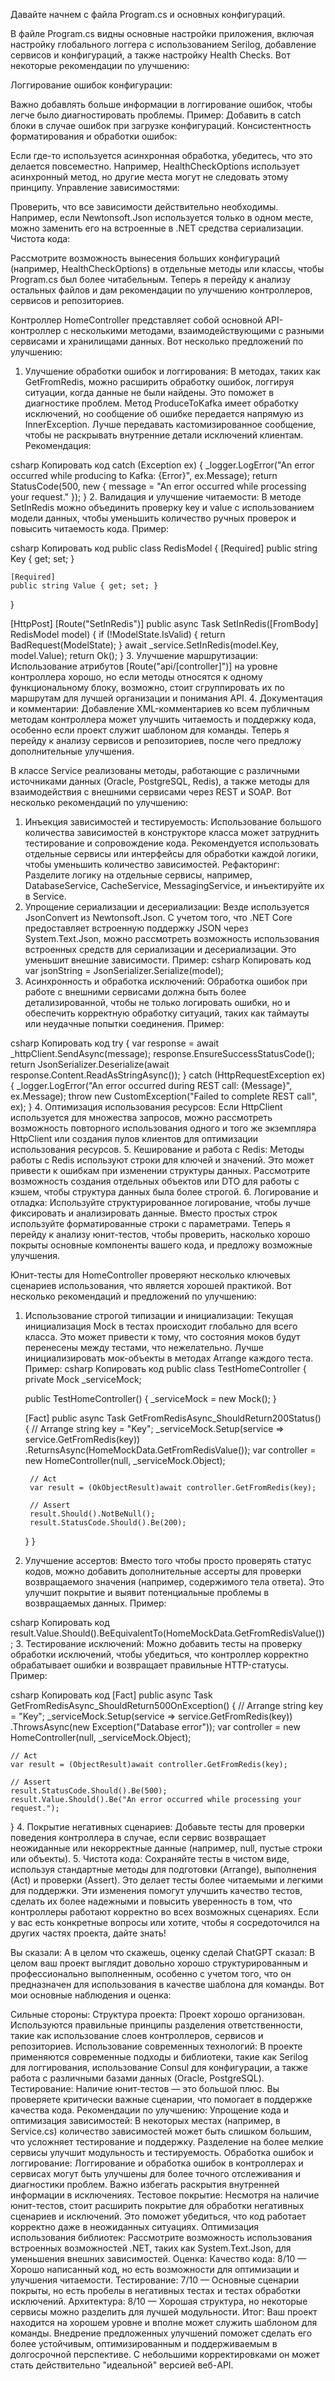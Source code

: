Давайте начнем с файла Program.cs и основных конфигураций. ​​

В файле Program.cs видны основные настройки приложения, включая настройку глобального логгера с использованием Serilog, добавление сервисов и конфигураций, а также настройку Health Checks. Вот некоторые рекомендации по улучшению:

Логгирование ошибок конфигурации:

Важно добавлять больше информации в логгирование ошибок, чтобы легче было диагностировать проблемы.
Пример: Добавить в catch блоки в случае ошибок при загрузке конфигураций.
Консистентность форматирования и обработки ошибок:

Если где-то используется асинхронная обработка, убедитесь, что это делается повсеместно. Например, HealthCheckOptions использует асинхронный метод, но другие места могут не следовать этому принципу.
Управление зависимостями:

Проверить, что все зависимости действительно необходимы. Например, если Newtonsoft.Json используется только в одном месте, можно заменить его на встроенные в .NET средства сериализации.
Чистота кода:

Рассмотрите возможность вынесения больших конфигураций (например, HealthCheckOptions) в отдельные методы или классы, чтобы Program.cs был более читабельным.
Теперь я перейду к анализу остальных файлов и дам рекомендации по улучшению контроллеров, сервисов и репозиториев. ​​

Контроллер HomeController представляет собой основной API-контроллер с несколькими методами, взаимодействующими с разными сервисами и хранилищами данных. Вот несколько предложений по улучшению:

1. Улучшение обработки ошибок и логгирования:
В методах, таких как GetFromRedis, можно расширить обработку ошибок, логгируя ситуации, когда данные не были найдены. Это поможет в диагностике проблем.
Метод ProduceToKafka имеет обработку исключений, но сообщение об ошибке передается напрямую из InnerException. Лучше передавать кастомизированное сообщение, чтобы не раскрывать внутренние детали исключений клиентам.
Рекомендация:

csharp
Копировать код
catch (Exception ex)
{
    _logger.LogError("An error occurred while producing to Kafka: {Error}", ex.Message);
    return StatusCode(500, new { message = "An error occurred while processing your request." });
}
2. Валидация и улучшение читаемости:
В методе SetInRedis можно объединить проверку key и value с использованием модели данных, чтобы уменьшить количество ручных проверок и повысить читаемость кода.
Пример:

csharp
Копировать код
public class RedisModel
{
    [Required]
    public string Key { get; set; }
    
    [Required]
    public string Value { get; set; }
}

[HttpPost]
[Route("SetInRedis")]
public async Task<ActionResult> SetInRedis([FromBody] RedisModel model)
{
    if (!ModelState.IsValid)
    {
        return BadRequest(ModelState);
    }
    await _service.SetInRedis(model.Key, model.Value);
    return Ok();
}
3. Улучшение маршрутизации:
Использование атрибутов [Route("api/[controller]")] на уровне контроллера хорошо, но если методы относятся к одному функциональному блоку, возможно, стоит сгруппировать их по маршрутам для лучшей организации и понимания API.
4. Документация и комментарии:
Добавление XML-комментариев ко всем публичным методам контроллера может улучшить читаемость и поддержку кода, особенно если проект служит шаблоном для команды.
Теперь я перейду к анализу сервисов и репозиториев, после чего предложу дополнительные улучшения. ​​

В классе Service реализованы методы, работающие с различными источниками данных (Oracle, PostgreSQL, Redis), а также методы для взаимодействия с внешними сервисами через REST и SOAP. Вот несколько рекомендаций по улучшению:

1. Инъекция зависимостей и тестируемость:
Использование большого количества зависимостей в конструкторе класса может затруднить тестирование и сопровождение кода. Рекомендуется использовать отдельные сервисы или интерфейсы для обработки каждой логики, чтобы уменьшить количество зависимостей.
Рефакторинг: Разделите логику на отдельные сервисы, например, DatabaseService, CacheService, MessagingService, и инъектируйте их в Service.
2. Упрощение сериализации и десериализации:
Везде используется JsonConvert из Newtonsoft.Json. С учетом того, что .NET Core предоставляет встроенную поддержку JSON через System.Text.Json, можно рассмотреть возможность использования встроенных средств для сериализации и десериализации. Это уменьшит внешние зависимости.
Пример:
csharp
Копировать код
var jsonString = JsonSerializer.Serialize(model);
3. Асинхронность и обработка исключений:
Обработка ошибок при работе с внешними сервисами должна быть более детализированной, чтобы не только логировать ошибки, но и обеспечить корректную обработку ситуаций, таких как таймауты или неудачные попытки соединения.
Пример:

csharp
Копировать код
try
{
    var response = await _httpClient.SendAsync(message);
    response.EnsureSuccessStatusCode();
    return JsonSerializer.Deserialize<ExampleModel>(await response.Content.ReadAsStringAsync());
}
catch (HttpRequestException ex)
{
    _logger.LogError("An error occurred during REST call: {Message}", ex.Message);
    throw new CustomException("Failed to complete REST call", ex);
}
4. Оптимизация использования ресурсов:
Если HttpClient используется для множества запросов, можно рассмотреть возможность повторного использования одного и того же экземпляра HttpClient или создания пулов клиентов для оптимизации использования ресурсов.
5. Кеширование и работа с Redis:
Методы работы с Redis используют строки для ключей и значений. Это может привести к ошибкам при изменении структуры данных. Рассмотрите возможность создания отдельных объектов или DTO для работы с кэшем, чтобы структура данных была более строгой.
6. Логирование и отладка:
Используйте структурированное логирование, чтобы лучше фиксировать и анализировать данные. Вместо простых строк используйте форматированные строки с параметрами.
Теперь я перейду к анализу юнит-тестов, чтобы проверить, насколько хорошо покрыты основные компоненты вашего кода, и предложу возможные улучшения. ​​

Юнит-тесты для HomeController проверяют несколько ключевых сценариев использования, что является хорошей практикой. Вот несколько рекомендаций и предложений по улучшению:

1. Использование строгой типизации и инициализации:
Текущая инициализация Mock<IService> в тестах происходит глобально для всего класса. Это может привести к тому, что состояния моков будут перенесены между тестами, что нежелательно. Лучше инициализировать мок-объекты в методах Arrange каждого теста.
Пример:
csharp
Копировать код
public class TestHomeController
{
    private Mock<IService> _serviceMock;

    public TestHomeController()
    {
        _serviceMock = new Mock<IService>();
    }

    [Fact]
    public async Task GetFromRedisAsync_ShouldReturn200Status()
    {
        // Arrange
        string key = "Key";
        _serviceMock.Setup(service => service.GetFromRedis(key))
                    .ReturnsAsync(HomeMockData.GetFromRedisValue());
        var controller = new HomeController(null, _serviceMock.Object);

        // Act
        var result = (OkObjectResult)await controller.GetFromRedis(key);

        // Assert
        result.Should().NotBeNull();
        result.StatusCode.Should().Be(200);
    }
}
2. Улучшение ассертов:
Вместо того чтобы просто проверять статус кодов, можно добавить дополнительные ассерты для проверки возвращаемого значения (например, содержимого тела ответа). Это улучшит покрытие и выявит потенциальные проблемы в возвращаемых данных.
Пример:

csharp
Копировать код
result.Value.Should().BeEquivalentTo(HomeMockData.GetFromRedisValue());
3. Тестирование исключений:
Можно добавить тесты на проверку обработки исключений, чтобы убедиться, что контроллер корректно обрабатывает ошибки и возвращает правильные HTTP-статусы.
Пример:

csharp
Копировать код
[Fact]
public async Task GetFromRedisAsync_ShouldReturn500OnException()
{
    // Arrange
    string key = "Key";
    _serviceMock.Setup(service => service.GetFromRedis(key))
                .ThrowsAsync(new Exception("Database error"));
    var controller = new HomeController(null, _serviceMock.Object);

    // Act
    var result = (ObjectResult)await controller.GetFromRedis(key);

    // Assert
    result.StatusCode.Should().Be(500);
    result.Value.Should().Be("An error occurred while processing your request.");
}
4. Покрытие негативных сценариев:
Добавьте тесты для проверки поведения контроллера в случае, если сервис возвращает неожиданные или некорректные данные (например, null, пустые строки или объекты).
5. Чистота кода:
Сохраняйте тесты в чистом виде, используя стандартные методы для подготовки (Arrange), выполнения (Act) и проверки (Assert). Это делает тесты более читаемыми и легкими для поддержки.
Эти изменения помогут улучшить качество тестов, сделать их более надежными и повысить уверенность в том, что контроллеры работают корректно во всех возможных сценариях. Если у вас есть конкретные вопросы или хотите, чтобы я сосредоточился на других частях проекта, дайте знать! ​​

Вы сказали:
А в целом что скажешь, оценку сделай
ChatGPT сказал:
В целом ваш проект выглядит довольно хорошо структурированным и профессионально выполненным, особенно с учетом того, что он предназначен для использования в качестве шаблона для команды. Вот мои основные наблюдения и оценка:

Сильные стороны:
Структура проекта: Проект хорошо организован. Используются правильные принципы разделения ответственности, такие как использование слоев контроллеров, сервисов и репозиториев.
Использование современных технологий: В проекте применяются современные подходы и библиотеки, такие как Serilog для логгирования, использование Consul для конфигурации, а также работа с различными базами данных (Oracle, PostgreSQL).
Тестирование: Наличие юнит-тестов — это большой плюс. Вы проверяете критически важные сценарии, что помогает в поддержке качества кода.
Рекомендации по улучшению:
Упрощение кода и оптимизация зависимостей: В некоторых местах (например, в Service.cs) количество зависимостей может быть слишком большим, что усложняет тестирование и поддержку. Разделение на более мелкие сервисы улучшит модульность и тестируемость.
Обработка ошибок и логгирование: Логгирование и обработка ошибок в контроллерах и сервисах могут быть улучшены для более точного отслеживания и диагностики проблем. Важно избегать раскрытия внутренней информации в исключениях.
Тестовое покрытие: Несмотря на наличие юнит-тестов, стоит расширить покрытие для обработки негативных сценариев и исключений. Это поможет убедиться, что код работает корректно даже в неожиданных ситуациях.
Оптимизация использования библиотек: Рассмотрите возможность использования встроенных возможностей .NET, таких как System.Text.Json, для уменьшения внешних зависимостей.
Оценка:
Качество кода: 8/10 — Хорошо написанный код, но есть возможности для оптимизации и улучшения читаемости.
Тестирование: 7/10 — Основные сценарии покрыты, но есть пробелы в негативных тестах и тестах обработки исключений.
Архитектура: 8/10 — Хорошая структура, но некоторые сервисы можно разделить для лучшей модульности.
Итог:
Ваш проект находится на хорошем уровне и вполне может служить шаблоном для команды. Внедрение предложенных улучшений поможет сделать его более устойчивым, оптимизированным и поддерживаемым в долгосрочной перспективе. С небольшими корректировками он может стать действительно "идеальной" версией веб-API.
